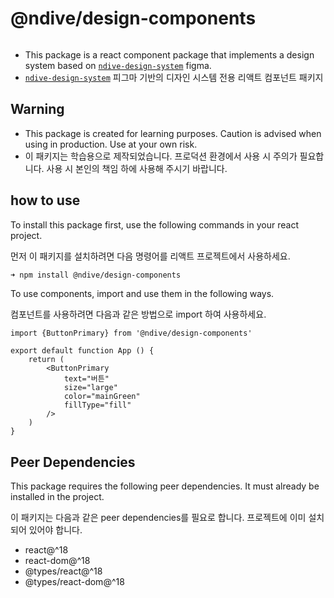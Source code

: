 # @ndive/design-components

<img alt="" src="https://img.shields.io/bundlephobia/min/%40ndive%2Fdesign-components" />

- This package is a react component package that implements a design system based on [`ndive-design-system`](https://www.figma.com/file/60fHi2F04BbdqDQWigiFjG?node-id=6-54&node-type=canvas&t=OVlVEItCjOZOhviC-0&type=design&mode=design) figma.
- [`ndive-design-system`](https://www.figma.com/file/60fHi2F04BbdqDQWigiFjG?node-id=6-54&node-type=canvas&t=OVlVEItCjOZOhviC-0&type=design&mode=design) 피그마 기반의 디자인 시스템 전용 리액트 컴포넌트 패키지

## Warning

- This package is created for learning purposes. Caution is advised when using in production. Use at your own risk.
- 이 패키지는 학습용으로 제작되었습니다. 프로덕션 환경에서 사용 시 주의가 필요합니다. 사용 시 본인의 책임 하에 사용해 주시기 바랍니다.

## how to use

To install this package first, use the following commands in your react project.

먼저 이 패키지를 설치하려면 다음 명령어를 리액트 프로젝트에서 사용하세요.

```bash
➜ npm install @ndive/design-components
```

To use components, import and use them in the following ways.

컴포넌트를 사용하려면 다음과 같은 방법으로 import 하여 사용하세요.

```tsx
import {ButtonPrimary} from '@ndive/design-components'

export default function App () {
    return (
        <ButtonPrimary 
            text="버튼" 
            size="large" 
            color="mainGreen" 
            fillType="fill" 
        />
    )
}
```

## Peer Dependencies

This package requires the following peer dependencies. It must already be installed in the project.

이 패키지는 다음과 같은 peer dependencies를 필요로 합니다. 프로젝트에 이미 설치되어 있어야 합니다.

- react@^18
- react-dom@^18
- @types/react@^18
- @types/react-dom@^18
